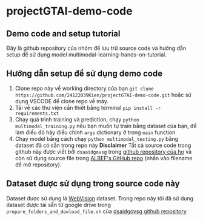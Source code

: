 # projectGTAI-demo-code
## Demo code and setup tutorial
Đây là github repository của nhóm để lưu trữ source code và hướng dẫn setup để sử dụng model multimodal-learning-hands-on-tutorial.
## Hướng dẫn setup để sử dụng demo code
1. Clone repo này về working directory của bạn `git clone https://github.com/24122039Kien/projectGTAI-demo-code.git` hoặc sử dụng VSCODE để clone repo về máy.
2. Tải về các thư viện cần thiết bằng terminal `pip install -r requirements.txt`
3. Chạy quá trình training và prediction, chạy `python multimodal_training.py` nếu bạn muốn tự train bằng dataset của bạn, để làm điểu đó hãy điểu chỉnh `args` dictionary ở trong `main` function
4. Chạy model bằng cách chạy `python multimodal_testing.py` bằng dataset đã có sẵn trong repo này
**Disclaimer** 
Tất cả source code trong github này được viết bởi `dsaaidgovsg` trong  [ github repository của họ](https://github.com/dsaidgovsg/multimodal-learning-hands-on-tutorial.git) và còn sử dụng source file trong [ALBEF's GitHub repo](https://github.com/salesforce/ALBEF)
(nhấn vào filename để mở repository).
## Dataset được sử dụng trong source code này
Dataset được sử dụng là [WebVision](https://data.vision.ee.ethz.ch/cvl/webvision/dataset2017.html) dataset. Trong repo này tôi đã sử dụng dataset được tải sẵn từ google drive trong `prepare_folders_and_dowload_file.sh` của [dsaidgovsg github repository](https://github.com/dsaidgovsg/)

